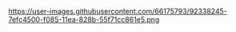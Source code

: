 https://user-images.githubusercontent.com/66175793/92338245-7efc4500-f085-11ea-828b-55f71cc861e5.png